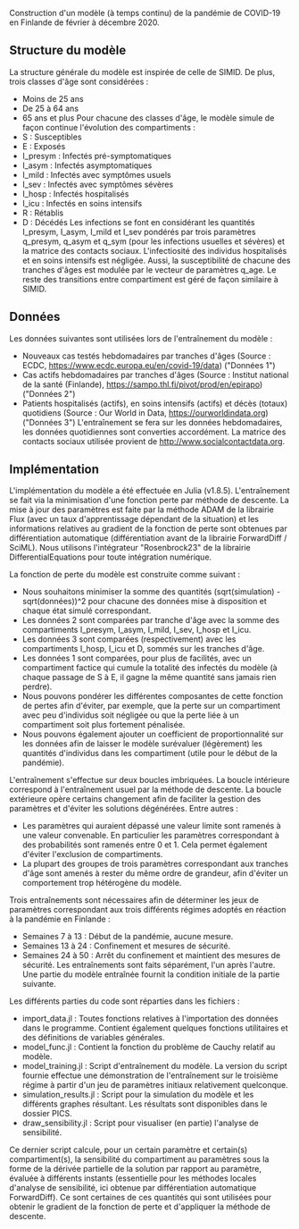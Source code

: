 Construction d'un modèle (à temps continu) de la pandémie de COVID-19 en Finlande de février à décembre 2020.

## Structure du modèle

La structure générale du modèle est inspirée de celle de SIMID. De plus, trois classes d'âge sont considérées : 
- Moins de 25 ans
- De 25 à 64 ans
- 65 ans et plus
Pour chacune des classes d'âge, le modèle simule de façon continue l'évolution des compartiments :
- S : Susceptibles
- E : Exposés
- I_presym : Infectés pré-symptomatiques
- I_asym : Infectés asymptomatiques
- I_mild : Infectés avec symptômes usuels
- I_sev : Infectés avec symptômes sévères
- I_hosp : Infectés hospitalisés
- I_icu : Infectés en soins intensifs
- R : Rétablis
- D : Décédés
Les infections se font en considérant les quantités I_presym, I_asym, I_mild et I_sev pondérés par trois paramètres q_presym, q_asym et q_sym (pour les infections usuelles et sévères) et la matrice des contacts sociaux.
L'infectiosité des individus hospitalisés et en soins intensifs est négligée. Aussi, la susceptibilité de chacune des tranches d'âges est modulée par le vecteur de paramètres q_age. 
Le reste des transitions entre compartiment est géré de façon similaire à SIMID.

## Données

Les données suivantes sont utilisées lors de l'entraînement du modèle :
- Nouveaux cas testés hebdomadaires par tranches d'âges (Source : ECDC, https://www.ecdc.europa.eu/en/covid-19/data) ("Données 1")
- Cas actifs hebdomadaires par tranches d'âges (Source : Institut national de la santé (Finlande), https://sampo.thl.fi/pivot/prod/en/epirapo) ("Données 2")
- Patients hospitalisés (actifs), en soins intensifs (actifs) et décès (totaux) quotidiens (Source : Our World in Data, https://ourworldindata.org) ("Données 3")
L'entraînement se fera sur les données hebdomadaires, les données quotidiennes sont converties accordément.
La matrice des contacts sociaux utilisée provient de http://www.socialcontactdata.org.

## Implémentation

L'implémentation du modèle a été effectuée en Julia (v1.8.5). L'entraînement se fait via la minimisation d'une fonction perte par méthode de descente.
La mise à jour des paramètres est faite par la méthode ADAM de la librairie Flux (avec un taux d'apprentissage dépendant de la situation) et les informations relatives au gradient de la fonction de perte sont obtenues par différentiation automatique (différentiation avant de la librairie ForwardDiff / SciML). Nous utilisons l'intégrateur "Rosenbrock23" de la librairie DifferentialEquations pour toute intégration numérique.

La fonction de perte du modèle est construite comme suivant : 
- Nous souhaitons minimiser la somme des quantités (sqrt(simulation) - sqrt(données))^2 pour chacune des données mise à disposition et chaque état simulé correspondant.
- Les données 2 sont comparées par tranche d'âge avec la somme des compartiments I_presym, I_asym, I_mild, I_sev, I_hosp et I_icu.
- Les données 3 sont comparées (respectivement) avec les compartiments I_hosp, I_icu et D, sommés sur les tranches d'âge.
- Les données 1 sont comparées, pour plus de facilités, avec un compartiment factice qui cumule la totalité des infectés du modèle (à chaque passage de S à E, il gagne la même quantité sans jamais rien perdre).
- Nous pouvons pondérer les différentes composantes de cette fonction de pertes afin d'éviter, par exemple, que la perte sur un compartiment avec peu d'individus soit négligée ou que la perte liée à un compartiment soit plus fortement pénalisée.
- Nous pouvons également ajouter un coefficient de proportionnalité sur les données afin de laisser le modèle surévaluer (légèrement) les quantités d'individus dans les compartiment (utile pour le début de la pandémie).

L'entraînement s'effectue sur deux boucles imbriquées. La boucle intérieure correspond à l'entraînement usuel par la méthode de descente. La boucle extérieure opère certains changement afin de faciliter la gestion des paramètres et d'éviter les solutions dégénérées. Entre autres :
- Les paramètres qui auraient dépassé une valeur limite sont ramenés à une valeur convenable. En particulier les paramètres correspondant à des probabilités sont ramenés entre 0 et 1. Cela permet également d'éviter l'exclusion de compartiments.
- La plupart des groupes de trois paramètres correspondant aux tranches d'âge sont amenés à rester du même ordre de grandeur, afin d'éviter un comportement trop hétérogène du modèle.

Trois entraînements sont nécessaires afin de déterminer les jeux de paramètres correspondant aux trois différents régimes adoptés en réaction à la pandémie en Finlande :
- Semaines 7 à 13 : Début de la pandémie, aucune mesure.
- Semaines 13 à 24 : Confinement et mesures de sécurité.
- Semaines 24 à 50 : Arrêt du confinement et maintient des mesures de sécurité.
Les entraînements sont faits séparément, l'un après l'autre. Une partie du modèle entraînée fournit la condition initiale de la partie suivante.

Les différents parties du code sont réparties dans les fichiers :
- import_data.jl : Toutes fonctions relatives à l'importation des données dans le programme. Contient également quelques fonctions utilitaires et des définitions de variables générales.
- model_func.jl : Contient la fonction du problème de Cauchy relatif au modèle.
- model_training.jl : Script d'entraînement du modèle. La version du script fournie effectue une démonstration de l'entraînement sur le troisième régime à partir d'un jeu de paramètres initiaux relativement quelconque.
- simulation_results.jl : Script pour la simulation du modèle et les différents graphes résultant. Les résultats sont disponibles dans le dossier PICS.
- draw_sensibility.jl : Script pour visualiser (en partie) l'analyse de sensibilité.

Ce dernier script calcule, pour un certain paramètre et certain(s) compartiment(s), la sensibilité du compartiment au paramètres sous la forme de la dérivée partielle de la solution par rapport au paramètre, évaluée à différents instants (essentielle pour les méthodes locales d'analyse de sensibilité, ici obtenue par différentiation automatique ForwardDiff). Ce sont certaines de ces quantités qui sont utilisées pour obtenir le gradient de la fonction de perte et d'appliquer la méthode de descente.